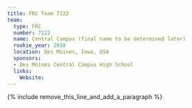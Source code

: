```yaml
---
title: FRC Team 7122
team:
  type: FRC
  number: 7122
  name: Central Campus (final name to be determined later)
  rookie_year: 2018
  location: Des Moines, Iowa, USA
  sponsors:
  - Des Moines Central Campus High School
  links:
    Website:
---
```


{% include remove_this_line_and_add_a_paragraph %}